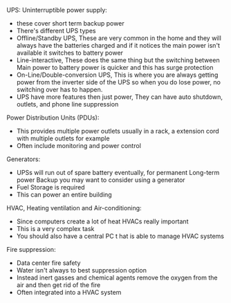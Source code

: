 
UPS: Uninterruptible power supply: 
- these cover short term backup power
- There's different UPS types 
- Offline/Standby UPS, These are very common in the home and they will always have the batteries charged and if it notices the main power isn't available it switches to battery power
- Line-interactive, These does the same thing but the switching between Main power to battery power is quicker and this has surge protection
- On-Line/Double-conversion UPS, This is where you are always getting power from the inverter side of the UPS so when you do lose power, no switching over has to happen.
- UPS have more features then just power, They can have auto shutdown, outlets, and phone line suppression







Power Distribution Units (PDUs):
- This provides multiple power outlets usually in a rack, a extension cord with multiple outlets for example
- Often include monitoring and power control








Generators:
- UPSs will run out of spare battery eventually, for permanent Long-term power Backup you may want to consider using a generator
- Fuel Storage is required
- This can power an entire building






HVAC, Heating ventilation and Air-conditioning:
- Since computers create a lot of heat HVACs really important 
- This is a very complex task 
- You should also have a central PC t hat is able to manage HVAC systems 











Fire suppression:
- Data center fire safety 
- Water isn't always to best suppression option
- Instead inert gasses and chemical agents remove the oxygen from the air and then get rid of the fire
- Often integrated into a HVAC system